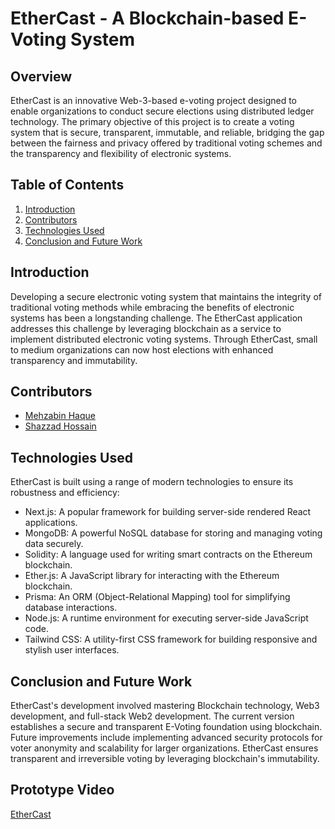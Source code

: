 # EtherCast - A Blockchain-based E-Voting System
      
## Overview

EtherCast is an innovative Web-3-based e-voting project designed to enable organizations to conduct secure elections using distributed ledger technology. The primary objective of this project is to create a voting system that is secure, transparent, immutable, and reliable, bridging the gap between the fairness and privacy offered by traditional voting schemes and the transparency and flexibility of electronic systems.

## Table of Contents

1. [Introduction](#introduction)
2. [Contributors](#contributors)
3. [Technologies Used](#technologies-used)
4. [Conclusion and Future Work](#conclusion-and-future-work)

## Introduction

Developing a secure electronic voting system that maintains the integrity of traditional voting methods while embracing the benefits of electronic systems has been a longstanding challenge. The EtherCast application addresses this challenge by leveraging blockchain as a service to implement distributed electronic voting systems. Through EtherCast, small to medium organizations can now host elections with enhanced transparency and immutability.

## Contributors

- [Mehzabin Haque](https://github.com/mehzabin-haque)
- [Shazzad Hossain](https://github.com/shazzad5709)

## Technologies Used

EtherCast is built using a range of modern technologies to ensure its robustness and efficiency:

- Next.js: A popular framework for building server-side rendered React applications.
- MongoDB: A powerful NoSQL database for storing and managing voting data securely.
- Solidity: A language used for writing smart contracts on the Ethereum blockchain.
- Ether.js: A JavaScript library for interacting with the Ethereum blockchain.
- Prisma: An ORM (Object-Relational Mapping) tool for simplifying database interactions.
- Node.js: A runtime environment for executing server-side JavaScript code.
- Tailwind CSS: A utility-first CSS framework for building responsive and stylish user interfaces.

## Conclusion and Future Work

EtherCast's development involved mastering Blockchain technology, Web3 development, and full-stack Web2 development. The current version establishes a secure and transparent E-Voting foundation using blockchain. Future improvements include implementing advanced security protocols for voter anonymity and scalability for larger organizations. EtherCast ensures transparent and irreversible voting by leveraging blockchain's immutability.

## Prototype Video
  [EtherCast](https://www.canva.com/design/DAFpAkhXfCI/lXbb4Xg_2ExorQlQmfbVRg/watch?utm_content=DAFpAkhXfCI&utm_campaign=designshare&utm_medium=link&utm_source=publishsharelink)
